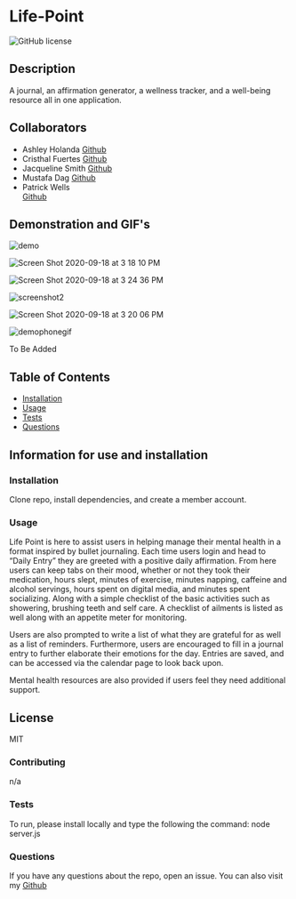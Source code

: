 # Life-Point
![GitHub license](https://img.shields.io/badge/license-MIT-blue)
## Description 
A journal, an affirmation generator, a wellness tracker, and a well-being resource all in one application.
## Collaborators
* Ashley Holanda
[Github](https://github.com/aholanda12)
* Cristhal Fuertes
[Github](https://github.com/CMFuertes)
* Jacqueline Smith
[Github](https://github.com/jerseyjackpot)
* Mustafa Dag
[Github](https://github.com/mustafadag84)
* Patrick Wells  
[Github](https://github.com/black03mach)
## Demonstration and GIF's 

![demo](https://github.com/aholanda12/life-point/blob/master/public/img/closerdemogif.gif)

![Screen Shot 2020-09-18 at 3 18 10 PM](https://user-images.githubusercontent.com/64985702/93638216-e939b180-f9c4-11ea-8da0-4ee934c88c39.png)

![Screen Shot 2020-09-18 at 3 24 36 PM](https://user-images.githubusercontent.com/64985702/93638299-0bcbca80-f9c5-11ea-99a1-221f5dba315d.png)

![screenshot2](https://user-images.githubusercontent.com/64985702/93638366-29009900-f9c5-11ea-81b5-5f52298ab040.jpg)

![Screen Shot 2020-09-18 at 3 20 06 PM](https://user-images.githubusercontent.com/64985702/93638732-d2e02580-f9c5-11ea-9d90-dc3b73dc5097.png)

![demophonegif](https://github.com/aholanda12/life-point/blob/master/public/img/demophonegif.gif)


To Be Added
## Table of Contents 
* [Installation](#Installation)
* [Usage](#Usage)
* [Tests](#Tests)
* [Questions](#Questions)
## Information for use and installation
### Installation 
Clone repo, install dependencies, and create a member account.
### Usage 
Life Point is here to assist users in helping manage their mental health in a format inspired by bullet journaling. Each time users login and head to “Daily Entry” they are greeted with a positive daily affirmation. From here users can keep tabs on their mood, whether or not they took their medication, hours slept, minutes of exercise, minutes napping, caffeine and alcohol servings, hours spent on digital media, and minutes spent socializing. Along with a simple checklist of the basic activities such as showering, brushing teeth and self care. A checklist of ailments is listed as well along with an appetite meter for monitoring. 
 
Users are also prompted to write a list of what they are grateful for as well as a list of reminders. Furthermore, users are encouraged to fill in a journal entry to further elaborate their emotions for the day. Entries are saved, and can be accessed via the calendar page to look back upon. 
 
Mental health resources are also provided if users feel they need additional support. 

## License 
MIT
### Contributing 
n/a
### Tests 
To run, please install locally and type the following the command:
node server.js
### Questions 
If you have any questions about the repo, open an issue.
You can also visit my [Github](https://github.com/aholanda12/life-point) 
